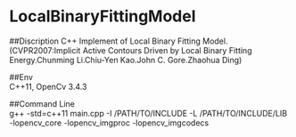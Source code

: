 # LocalBinaryFittingModel
##Discription
C++ Implement of Local Binary Fitting Model.(CVPR2007:Implicit Active Contours Driven by Local Binary Fitting Energy.Chunming Li.Chiu-Yen Kao.John C. Gore.Zhaohua Ding)

##Env  
C++11, OpenCv 3.4.3

##Command Line  
g++ -std=c++11 main.cpp -I /PATH/TO/INCLUDE -L /PATH/TO/INCLUDE/LIB -lopencv_core -lopencv_imgproc -lopencv_imgcodecs  
